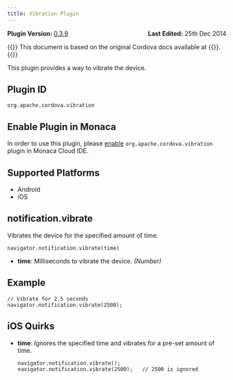 ```yaml
---
title: Vibration Plugin
---
```


<div>
  <div  style="float: left;" align="left"><b>Plugin Version: </b><a href="https://github.com/apache/cordova-plugin-vibration/blob/master/RELEASENOTES.md#039-jun-05-2014">0.3.9</a></div>   
  <div align="right" style="float: right;"><b>Last Edited:</b> 25th Dec 2014</div>
  <br/>
</div>

{{<note>}}
This document is based on the original Cordova docs available at {{<link title="Cordova Docs" href="https://github.com/apache/cordova-plugin-vibration">}}.
{{</note>}}

This plugin provides a way to vibrate the device.

Plugin ID
---------

    org.apache.cordova.vibration

Enable Plugin in Monaca
-----------------------

In order to use this plugin, please [enable](/en/products_guide/monaca_ide/dependencies/cordova_plugin/#add-plugins)
`org.apache.cordova.vibration` plugin in Monaca Cloud IDE.

Supported Platforms
-------------------

-   Android
-   iOS

notification.vibrate
--------------------

Vibrates the device for the specified amount of time.

``` {.sourceCode .javascript}
navigator.notification.vibrate(time)
```

-   **time**: Milliseconds to vibrate the device. *(Number)*

Example
-------

``` {.sourceCode .javascript}
// Vibrate for 2.5 seconds
navigator.notification.vibrate(2500);
```

iOS Quirks
----------

-   **time**: Ignores the specified time and vibrates for a pre-set
    amount of time.

    ``` {.sourceCode .javascript}
    navigator.notification.vibrate();
    navigator.notification.vibrate(2500);   // 2500 is ignored
    ```


